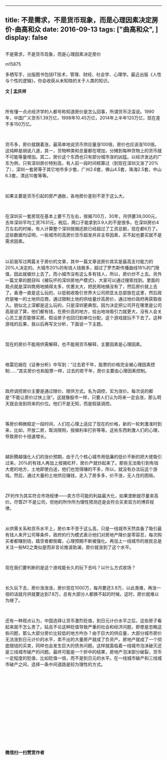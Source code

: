 
---
title:   不是需求，不是货币现象，而是心理因素决定房价-曲高和众
date: 2016-09-13
tags: ["曲高和众", ]
display: false
---


## 



不是需求，不是货币现象，而是心理因素决定房价




m15875




多栖写手，出版图书包括IT技术，管理、财经、社会学、心理学。最近出版《人性与个性的逻辑》，你会收获从未知晓的关于人类的知识。


**文 | 孟庆祥**

&nbsp;

所有懂一点点经济学的人都号称知道房价是怎么回事，所谓货币泛滥说。1990年，中国广义货币1.39万亿，1998年10.45万亿，2014年上半年120万亿，现在差不多150万亿。

&nbsp;

货币多，房价就跟着涨，最简单地说货币供应量涨100倍，房价也应该涨100倍。这纯粹是胡说八道，其一，货物种类和总量都在增加，分摊到每种货物上的货币就不可能等量增加。其二，房价这个东西也只有部分城市涨的凶猛。以经济发达的广东为例，只有深圳房价特别高，有人前一段时间核算过（到现在深圳又涨了20%了），深圳一套房等于其它地市多少套，广州2.6套，佛山4.5套，珠海2.5套，中山6.3套，清远10套等等。

&nbsp;

如果主要是货币引起的房产通胀，各地房价差别不至于这么大。

&nbsp;

在深圳买一套房现在基本上要千万左右，按揭700万，30年，月供要39,000元，去年深圳平均工资7631元，税后，两口子能拿到3.9人的不是很多。在深圳房价4万左右的时候，有人计算整个深圳按揭还款已经超过了工资总额，现在都6万了。这些数据均证明，一些城市的高房价货币超发并非主导因素，买不起也要买就不是需求因素。

&nbsp;

以前我写过两篇关于房价的文章，其中一篇文章说房价其实是最高支付能力的20%人决定的。大城市20%的有钱人钱极多，超过了罗杰斯传播曲线16%的门限值，因此就被炒上去了。而小城市没有这么多有钱人，所以，房价炒不上去。另外一篇文章的题目叫《被玩坏的深圳房地产模式》，大家可以通过搜索找到。里面的观点就是深圳商用地搞得太多，优惠太大，把民用地搞没有了，然后房价就上去了。香港一直是这么玩的，以低税收吸引世界大公司把亚太总部放在这里，然后政府是唯一的土地供应商，通过限制土地的供给量炒高房价，通过地价政府再获取收入。貌似北上深都是这么玩的，只是深圳更典型。因为决定把公司开在哪里是公司高层说了算，他们都有钱，在房价高的地方，给出地块吸引力就更大，没有人会关心员工是否能够买房。假设房子也回归到单位分配，这个游戏就玩不下去了。这种游戏的后果，我以后再写文分析，下面说一下主题。

&nbsp;

现在的房价不能用供需解释，也不能用货币解释，主要因素是心理因素。

&nbsp;

格雷厄姆在《证券分析》中写到：“过去若干年，股票的价格完全被心理因素控制……”其实房价也和股票一样，过去的若干年，房价主要由心理因素控制。

&nbsp;

政府调控房价主要是通过限价、限供方式。名为调控，实为涨价。每次说的都是“不能让房价过快上涨”。这就像股市一样，只要人们认为将来一定会涨，那么明天就会涨到将来的价位。他们不是无知，而是假装调控。

&nbsp;

等房价稍微稳定一段时间，人们在心理上适应了现在的价格，新的一轮刺激准时到来，比如，开放二房，取消限购，按揭利率打折等等。这些东西刺激人们的心理，导致房价十倍速增长。

&nbsp;

越折腾越强化人们的涨价预期，由于几个核心城市用低廉的低价不断的把大佬吸引过来，20%的有钱人再加上按揭杠杆，房价产就炒起来了。那些无法吸引到有钱大佬的地方，土地即使白送，他们也觉得赚的不多，所以，就没有办法玩这个游戏。然后，通过大量的土地供应赚钱，走入了房多多，价不涨，无人住的困局。

&nbsp;

ZF的作为其实符合市场规律——卖方尽可能的利益最大化，如果垄断就尽量卖高价。尽管ZF不是公司，但他的所作所为理性预测还是会符合买卖双方的博弈规律。

&nbsp;

从供需关系和货币水平上，房价本不至于这么高，只是一线城市天然具备了吸引最有钱人来开公司等条件，政府的行为模式表示他们对房地产降价是零容忍，每次购买者都赚到钱，踏空者都倒霉，心理预期不断被强化。再加上一线城市的居民总是关注一些M2之类似是而非言论推波助澜，房价就涨到了这个水平。

&nbsp;

现在我们要判断的是这个游戏能长久的玩下去吗？以什么方式收场？

&nbsp;

长久玩下去，房价涨涨涨，房价现在1000万，每月要还3.9万，以此类推，再涨一倍的话就月供就要达到7.8万，总有大部分人都换不起的时候。这时，房价就难以为继了。

&nbsp;

还有一种观点认为，中国选择让货币激烈贬值，到日元计价水平之后，这些房子看起来就不怎么贵了。姑且不论这种贬值导致严重的社会和经济问题，即使是忽略这些问题，那么大部分房价比较低的地方咋办？由于巨大的供应量，大部分城市房价无法涨到日元计价的水平，卖不出的大量房产就成了负资产。房地产就成了一个彻底赔钱的买卖，同样也会发生巨大的债务问题。这样就面临着一线城市泡沫破灭还是三线城市破产的问题。最终可能是一个折中的结果，房地产泡沫部分破裂，货币一定程度的贬值，比如贬值一倍，而不是到日元的水平。在一线城市破产和三线城市破产之间，选择一条中间道路是较为理性的方式。

&nbsp;

&nbsp;

&nbsp;

&nbsp;

&nbsp;

&nbsp;

&nbsp;

&nbsp;




**微信扫一扫赞赏作者**













